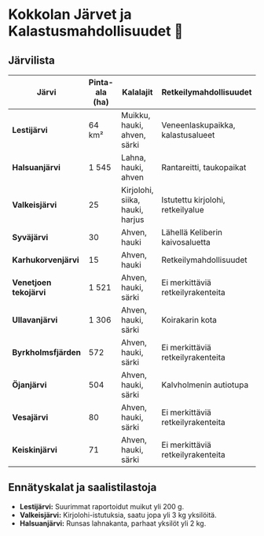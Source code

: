 # Kokkolan Järvet ja Kalastusmahdollisuudet 🎣



##  Järvilista
| **Järvi** | **Pinta-ala (ha)** | **Kalalajit** | **Retkeilymahdollisuudet** |
|---|---|---|---|
| **Lestijärvi** | 64 km² | Muikku, hauki, ahven, särki | Veneenlaskupaikka, kalastusalueet |
| **Halsuanjärvi** | 1 545 | Lahna, hauki, ahven | Rantareitti, taukopaikat |
| **Valkeisjärvi** | 25 | Kirjolohi, siika, hauki, harjus | Istutettu kirjolohi, retkeilyalue |
| **Syväjärvi** | 30 | Ahven, hauki | Lähellä Keliberin kaivosaluetta |
| **Karhukorvenjärvi** | 15 | Ahven, hauki | Retkeilymahdollisuudet |
| **Venetjoen tekojärvi** | 1 521 | Ahven, hauki, särki | Ei merkittäviä retkeilyrakenteita |
| **Ullavanjärvi** | 1 306 | Ahven, hauki, särki | Koirakarin kota |
| **Byrkholmsfjärden** | 572 | Ahven, hauki, särki | Ei merkittäviä retkeilyrakenteita |
| **Öjanjärvi** | 504 | Ahven, hauki, särki | Kalvholmenin autiotupa |
| **Vesajärvi** | 80 | Ahven, hauki, särki | Ei merkittäviä retkeilyrakenteita |
| **Keiskinjärvi** | 71 | Ahven, hauki, särki | Ei merkittäviä retkeilyrakenteita |

##  Ennätyskalat ja saalistilastoja
- **Lestijärvi:** Suurimmat raportoidut muikut yli 200 g.
- **Valkeisjärvi:** Kirjolohi-istutuksia, saatu jopa yli 3 kg yksilöitä.
- **Halsuanjärvi:** Runsas lahnakanta, parhaat yksilöt yli 2 kg.







